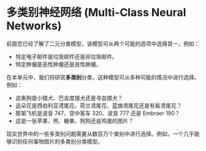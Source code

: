 # 多类别神经网络 (Multi-Class Neural Networks)



前面您已经了解了二元分类模型，该模型可从两个可能的选项中选择其一，例如：

- 特定电子邮件是垃圾邮件还是非垃圾邮件。
- 特定肿瘤是恶性肿瘤还是良性肿瘤。

在本单元中，我们将研究**多类别**分类，这种模型可从多种可能的情况中进行选择。例如：

- 这条狗是小猎犬、巴吉度猎犬还是寻血猎犬？
- 这朵花是西伯利亚鸢尾花、荷兰鸢尾花、蓝旗鸢尾花还是有髯鸢尾花？
- 那架飞机是波音 747、空中客车 320、波音 777 还是 Embraer 190？
- 这是一张苹果、熊、糖果、狗狗还是鸡蛋的图片？

现实世界中的一些多类别问题需要从数百万个类别中进行选择。例如，一个几乎能够识别任何事物图片的多类别分类模型。